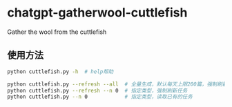 # chatgpt-gatherwool-cuttlefish
Gather the wool from the cuttlefish

## 使用方法

```bash
python cuttlefish.py -h  # help帮助
```

```bash
python cuttlefish.py --refresh --all  # 全量生成，默认每天上限200篇，强制刷新任务
python cuttlefish.py --refresh --n 0  # 指定类型，强制刷新任务
python cuttlefish.py --n 0            # 指定类型，读取已有的任务
```